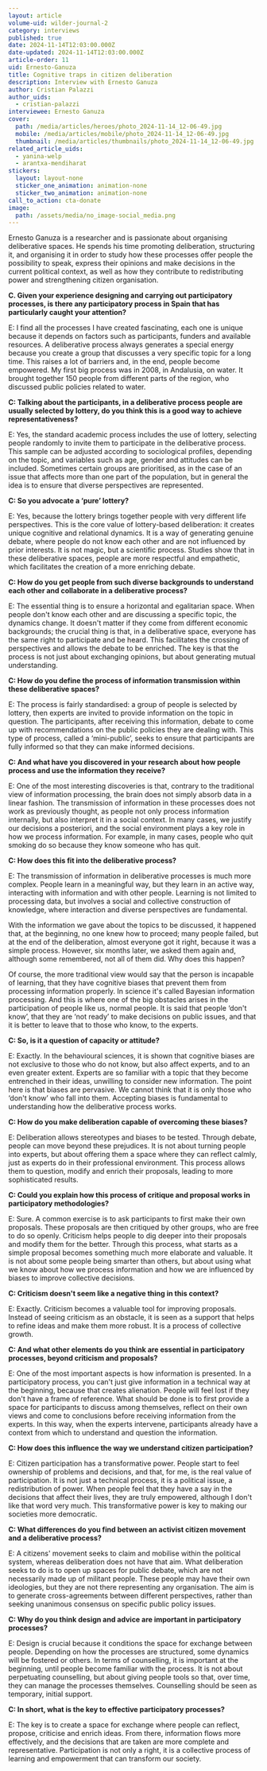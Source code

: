 ```yaml
---
layout: article
volume-uid: wilder-journal-2
category: interviews
published: true
date: 2024-11-14T12:03:00.000Z
date-updated: 2024-11-14T12:03:00.000Z
article-order: 11
uid: Ernesto-Ganuza
title: Cognitive traps in citizen deliberation
description: Interview with Ernesto Ganuza
author: Cristian Palazzi
author_uids:
  - cristian-palazzi
interviewee: Ernesto Ganuza
cover:
  path: /media/articles/heroes/photo_2024-11-14_12-06-49.jpg
  mobile: /media/articles/mobile/photo_2024-11-14_12-06-49.jpg
  thumbnail: /media/articles/thumbnails/photo_2024-11-14_12-06-49.jpg
related_article_uids:
  - yanina-welp
  - arantxa-mendiharat
stickers:
  layout: layout-none
  sticker_one_animation: animation-none
  sticker_two_animation: animation-none
call_to_action: cta-donate
image:
  path: /assets/media/no_image-social_media.png
---
```

Ernesto Ganuza is a researcher and is passionate about organising deliberative spaces. He spends his time promoting deliberation, structuring it, and organising it in order to study how these processes offer people the possibility to speak, express their opinions and make decisions in the current political context, as well as how they contribute to redistributing power and strengthening citizen organisation. 

**C. Given your experience designing and carrying out participatory processes, is there any participatory process in Spain that has particularly caught your attention?**

E: I find all the processes I have created fascinating, each one is unique because it depends on factors such as participants, funders and available resources. A deliberative process always generates a special energy because you create a group that discusses a very specific topic for a long time. This raises a lot of barriers and, in the end, people become empowered. My first big process was in 2008, in Andalusia, on water. It brought together 150 people from different parts of the region, who discussed public policies related to water.

**C: Talking about the participants, in a deliberative process people are usually selected by lottery, do you think this is a good way to achieve representativeness?**

E: Yes, the standard academic process includes the use of lottery, selecting people randomly to invite them to participate in the deliberative process. This sample can be adjusted according to sociological profiles, depending on the topic, and variables such as age, gender and attitudes can be included. Sometimes certain groups are prioritised, as in the case of an issue that affects more than one part of the population, but in general the idea is to ensure that diverse perspectives are represented.

**C: So you advocate a ‘pure’ lottery?**

E: Yes, because the lottery brings together people with very different life perspectives. This is the core value of lottery-based deliberation: it creates unique cognitive and relational dynamics. It is a way of generating genuine debate, where people do not know each other and are not influenced by prior interests. It is not magic, but a scientific process. Studies show that in these deliberative spaces, people are more respectful and empathetic, which facilitates the creation of a more enriching debate.

**C: How do you get people from such diverse backgrounds to understand each other and collaborate in a deliberative process?**

E: The essential thing is to ensure a horizontal and egalitarian space. When people don't know each other and are discussing a specific topic, the dynamics change. It doesn't matter if they come from different economic backgrounds; the crucial thing is that, in a deliberative space, everyone has the same right to participate and be heard. This facilitates the crossing of perspectives and allows the debate to be enriched. The key is that the process is not just about exchanging opinions, but about generating mutual understanding.

**C: How do you define the process of information transmission within these deliberative spaces?**

E: The process is fairly standardised: a group of people is selected by lottery, then experts are invited to provide information on the topic in question. The participants, after receiving this information, debate to come up with recommendations on the public policies they are dealing with. This type of process, called a ‘mini-public’, seeks to ensure that participants are fully informed so that they can make informed decisions.

**C: And what have you discovered in your research about how people process and use the information they receive?**

E: One of the most interesting discoveries is that, contrary to the traditional view of information processing, the brain does not simply absorb data in a linear fashion. The transmission of information in these processes does not work as previously thought, as people not only process information internally, but also interpret it in a social context. In many cases, we justify our decisions a posteriori, and the social environment plays a key role in how we process information. For example, in many cases, people who quit smoking do so because they know someone who has quit.

**C: How does this fit into the deliberative process?**

E: The transmission of information in deliberative processes is much more complex. People learn in a meaningful way, but they learn in an active way, interacting with information and with other people. Learning is not limited to processing data, but involves a social and collective construction of knowledge, where interaction and diverse perspectives are fundamental.

With the information we gave about the topics to be discussed, it happened that, at the beginning, no one knew how to proceed; many people failed, but at the end of the deliberation, almost everyone got it right, because it was a simple process. However, six months later, we asked them again and, although some remembered, not all of them did. Why does this happen?

Of course, the more traditional view would say that the person is incapable of learning, that they have cognitive biases that prevent them from processing information properly. In science it's called Bayesian information processing. And this is where one of the big obstacles arises in the participation of people like us, normal people. It is said that people ‘don't know’, that they are ‘not ready’ to make decisions on public issues, and that it is better to leave that to those who know, to the experts.

**C: So, is it a question of capacity or attitude?**

E: Exactly. In the behavioural sciences, it is shown that cognitive biases are not exclusive to those who do not know, but also affect experts, and to an even greater extent. Experts are so familiar with a topic that they become entrenched in their ideas, unwilling to consider new information. The point here is that biases are pervasive. We cannot think that it is only those who ‘don't know’ who fall into them. Accepting biases is fundamental to understanding how the deliberative process works.

**C: How do you make deliberation capable of overcoming these biases?**

E: Deliberation allows stereotypes and biases to be tested. Through debate, people can move beyond these prejudices. It is not about turning people into experts, but about offering them a space where they can reflect calmly, just as experts do in their professional environment. This process allows them to question, modify and enrich their proposals, leading to more sophisticated results.

**C: Could you explain how this process of critique and proposal works in participatory methodologies?**

E: Sure. A common exercise is to ask participants to first make their own proposals. These proposals are then critiqued by other groups, who are free to do so openly. Criticism helps people to dig deeper into their proposals and modify them for the better. Through this process, what starts as a simple proposal becomes something much more elaborate and valuable. It is not about some people being smarter than others, but about using what we know about how we process information and how we are influenced by biases to improve collective decisions.

**C: Criticism doesn't seem like a negative thing in this context?**

E: Exactly. Criticism becomes a valuable tool for improving proposals. Instead of seeing criticism as an obstacle, it is seen as a support that helps to refine ideas and make them more robust. It is a process of collective growth.

**C: And what other elements do you think are essential in participatory processes, beyond criticism and proposals?**

E: One of the most important aspects is how information is presented. In a participatory process, you can't just give information in a technical way at the beginning, because that creates alienation. People will feel lost if they don't have a frame of reference. What should be done is to first provide a space for participants to discuss among themselves, reflect on their own views and come to conclusions before receiving information from the experts. In this way, when the experts intervene, participants already have a context from which to understand and question the information.

**C: How does this influence the way we understand citizen participation?**

E: Citizen participation has a transformative power. People start to feel ownership of problems and decisions, and that, for me, is the real value of participation. It is not just a technical process, it is a political issue, a redistribution of power. When people feel that they have a say in the decisions that affect their lives, they are truly empowered, although I don't like that word very much. This transformative power is key to making our societies more democratic.

**C: What differences do you find between an activist citizen movement and a deliberative process?**

E: A citizens' movement seeks to claim and mobilise within the political system, whereas deliberation does not have that aim. What deliberation seeks to do is to open up spaces for public debate, which are not necessarily made up of militant people. These people may have their own ideologies, but they are not there representing any organisation. The aim is to generate cross-agreements between different perspectives, rather than seeking unanimous consensus on specific public policy issues.

**C: Why do you think design and advice are important in participatory processes?**

E: Design is crucial because it conditions the space for exchange between people. Depending on how the processes are structured, some dynamics will be fostered or others. In terms of counselling, it is important at the beginning, until people become familiar with the process. It is not about perpetuating counselling, but about giving people tools so that, over time, they can manage the processes themselves. Counselling should be seen as temporary, initial support.

**C: In short, what is the key to effective participatory processes?**

E: The key is to create a space for exchange where people can reflect, propose, criticise and enrich ideas. From there, information flows more effectively, and the decisions that are taken are more complete and representative. Participation is not only a right, it is a collective process of learning and empowerment that can transform our society.

